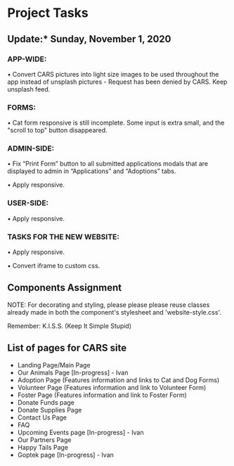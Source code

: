 # Project Tasks

## Update:* Sunday, November 1, 2020

### APP-WIDE:

• Convert CARS pictures into light size images to be used throughout the app instead of unsplash pictures - Request has been denied by CARS. Keep unsplash feed.

### FORMS:

• Cat form responsive is still incomplete. Some input is extra small, and the "scroll to top" button disappeared.

### ADMIN-SIDE:

• Fix “Print Form” button to all submitted applications modals that are displayed to admin in “Applications” and “Adoptions” tabs.

• Apply responsive.

### USER-SIDE:

• Apply responsive.

### TASKS FOR THE NEW WEBSITE:

• Apply responsive.

• Convert iframe to custom css.

## Components Assignment

NOTE: For decorating and styling, please please please reuse classes already made in both the component's stylesheet and 'website-style.css'.

Remember: K.I.S.S. (Keep It Simple Stupid)

## List of pages for CARS site

- Landing Page/Main Page
- Our Animals Page [In-progress] - Ivan
- Adoption Page (Features information and links to Cat and Dog Forms)
- Volunteer Page (Features information and link to Volunteer Form)
- Foster Page (Features information and link to Foster Form)
- Donate Funds page
- Donate Supplies Page
- Contact Us Page
- FAQ
- Upcoming Events page [In-progress] - Ivan
- Our Partners Page
- Happy Tails Page
- Goptek page  [In-progress] - Ivan
